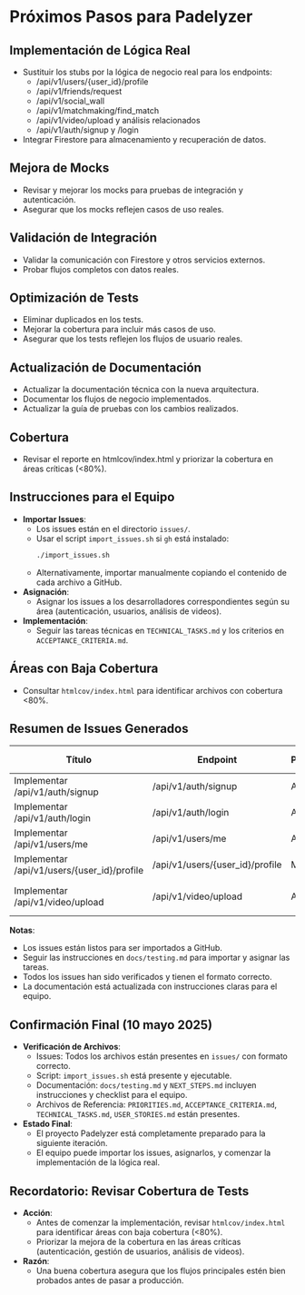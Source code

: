 # Próximos Pasos para Padelyzer

## Implementación de Lógica Real
- Sustituir los stubs por la lógica de negocio real para los endpoints:
  - /api/v1/users/{user_id}/profile
  - /api/v1/friends/request
  - /api/v1/social_wall
  - /api/v1/matchmaking/find_match
  - /api/v1/video/upload y análisis relacionados
  - /api/v1/auth/signup y /login
- Integrar Firestore para almacenamiento y recuperación de datos.

## Mejora de Mocks
- Revisar y mejorar los mocks para pruebas de integración y autenticación.
- Asegurar que los mocks reflejen casos de uso reales.

## Validación de Integración
- Validar la comunicación con Firestore y otros servicios externos.
- Probar flujos completos con datos reales.

## Optimización de Tests
- Eliminar duplicados en los tests.
- Mejorar la cobertura para incluir más casos de uso.
- Asegurar que los tests reflejen los flujos de usuario reales.

## Actualización de Documentación
- Actualizar la documentación técnica con la nueva arquitectura.
- Documentar los flujos de negocio implementados.
- Actualizar la guía de pruebas con los cambios realizados.

## Cobertura
- Revisar el reporte en htmlcov/index.html y priorizar la cobertura en áreas críticas (<80%).

## Instrucciones para el Equipo
- **Importar Issues**:
  - Los issues están en el directorio `issues/`.
  - Usar el script `import_issues.sh` si `gh` está instalado:
    ```bash
    ./import_issues.sh
    ```
  - Alternativamente, importar manualmente copiando el contenido de cada archivo a GitHub.
- **Asignación**:
  - Asignar los issues a los desarrolladores correspondientes según su área (autenticación, usuarios, análisis de videos).
- **Implementación**:
  - Seguir las tareas técnicas en `TECHNICAL_TASKS.md` y los criterios en `ACCEPTANCE_CRITERIA.md`.

## Áreas con Baja Cobertura
- Consultar `htmlcov/index.html` para identificar archivos con cobertura <80%.

## Resumen de Issues Generados

| Título                          | Endpoint                     | Prioridad | Etiquetas Sugeridas         |
|---------------------------------|------------------------------|-----------|----------------------------|
| Implementar /api/v1/auth/signup | /api/v1/auth/signup          | Alta      | priority:high, feature:auth |
| Implementar /api/v1/auth/login  | /api/v1/auth/login           | Alta      | priority:high, feature:auth |
| Implementar /api/v1/users/me    | /api/v1/users/me             | Alta      | priority:high, feature:users |
| Implementar /api/v1/users/{user_id}/profile | /api/v1/users/{user_id}/profile | Media     | priority:medium, feature:users |
| Implementar /api/v1/video/upload | /api/v1/video/upload         | Alta      | priority:high, feature:video-analysis |

**Notas**:
- Los issues están listos para ser importados a GitHub.
- Seguir las instrucciones en `docs/testing.md` para importar y asignar las tareas.
- Todos los issues han sido verificados y tienen el formato correcto.
- La documentación está actualizada con instrucciones claras para el equipo.

## Confirmación Final (10 mayo 2025)
- **Verificación de Archivos**:
  - Issues: Todos los archivos están presentes en `issues/` con formato correcto.
  - Script: `import_issues.sh` está presente y ejecutable.
  - Documentación: `docs/testing.md` y `NEXT_STEPS.md` incluyen instrucciones y checklist para el equipo.
  - Archivos de Referencia: `PRIORITIES.md`, `ACCEPTANCE_CRITERIA.md`, `TECHNICAL_TASKS.md`, `USER_STORIES.md` están presentes.
- **Estado Final**:
  - El proyecto Padelyzer está completamente preparado para la siguiente iteración.
  - El equipo puede importar los issues, asignarlos, y comenzar la implementación de la lógica real.

## Recordatorio: Revisar Cobertura de Tests
- **Acción**:
  - Antes de comenzar la implementación, revisar `htmlcov/index.html` para identificar áreas con baja cobertura (<80%).
  - Priorizar la mejora de la cobertura en las áreas críticas (autenticación, gestión de usuarios, análisis de videos).
- **Razón**:
  - Una buena cobertura asegura que los flujos principales estén bien probados antes de pasar a producción. 
